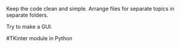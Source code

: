 Keep the code clean and simple.
Arrange files for separate topics in separate folders.

Try to make a GUI.


#TKinter module in Python